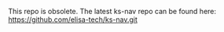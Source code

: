 This repo is obsolete. The latest ks-nav repo can be found here:
https://github.com/elisa-tech/ks-nav.git
